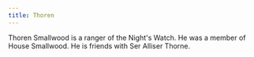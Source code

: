 ```yaml
---
title: Thoren
---
```


Thoren Smallwood is a ranger of the Night's Watch. He was a member of House Smallwood. He is friends with Ser Alliser Thorne.


